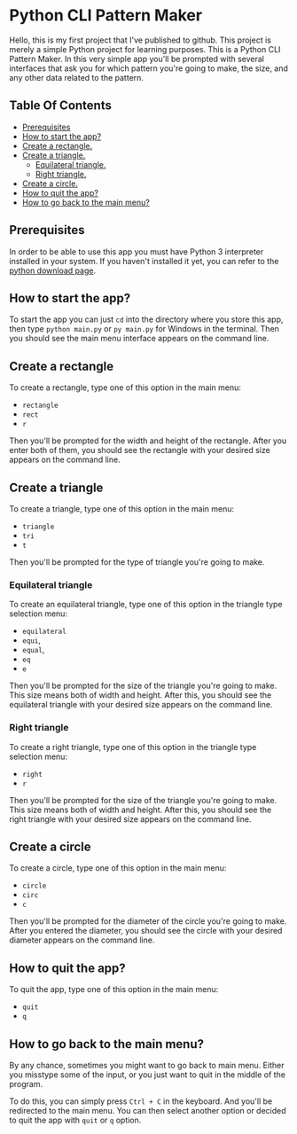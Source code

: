 # Python CLI Pattern Maker

Hello, this is my first project that I've published to github. This project is merely a simple Python project for learning purposes. This is a Python CLI Pattern Maker. In this very simple app you'll be prompted with several interfaces that ask you for which pattern you're going to make, the size, and any other data related to the pattern.

## Table Of Contents

-   [Prerequisites](#prerequisites)
-   [How to start the app?](#how-to-start-the-app)
-   [Create a rectangle.](#create-a-rectangle)
-   [Create a triangle.](#create-a-triangle)
    -   [Equilateral triangle.](#equilateral-triangle)
    -   [Right triangle.](#right-triangle)
-   [Create a circle.](#create-a-circle)
-   [How to quit the app?](#how-to-quit-the-app)
-   [How to go back to the main menu?](#how-to-go-back-to-the-main-menu)

## Prerequisites

In order to be able to use this app you must have Python 3 interpreter installed in your system. If you haven't installed it yet, you can refer to the [python download page](https://www.python.org/downloads).

## How to start the app?

To start the app you can just `cd` into the directory where you store this app, then type `python main.py` or `py main.py` for Windows in the terminal. Then you should see the main menu interface appears on the command line.

## Create a rectangle

To create a rectangle, type one of this option in the main menu:

-   `rectangle`
-   `rect`
-   `r`

Then you'll be prompted for the width and height of the rectangle. After you enter both of them, you should see the rectangle with your desired size appears on the command line.

## Create a triangle

To create a triangle, type one of this option in the main menu:

-   `triangle`
-   `tri`
-   `t`

Then you'll be prompted for the type of triangle you're going to make.

### Equilateral triangle

To create an equilateral triangle, type one of this option in the triangle type selection menu:

-   `equilateral`
-   `equi`,
-   `equal`,
-   `eq`
-   `e`

Then you'll be prompted for the size of the triangle you're going to make. This size means both of width and height. After this, you should see the equilateral triangle with your desired size appears on the command line.

### Right triangle

To create a right triangle, type one of this option in the triangle type selection menu:

-   `right`
-   `r`

Then you'll be prompted for the size of the triangle you're going to make. This size means both of width and height. After this, you should see the right triangle with your desired size appears on the command line.

## Create a circle

To create a circle, type one of this option in the main menu:

-   `circle`
-   `circ`
-   `c`

Then you'll be prompted for the diameter of the circle you're going to make. After you entered the diameter, you should see the circle with your desired diameter appears on the command line.

## How to quit the app?

To quit the app, type one of this option in the main menu:

-   `quit`
-   `q`

## How to go back to the main menu?

By any chance, sometimes you might want to go back to main menu. Either you misstype some of the input, or you just want to quit in the middle of the program.

To do this, you can simply press `Ctrl + C` in the keyboard. And you'll be redirected to the main menu. You can then select another option or decided to quit the app with `quit` or `q` option.
